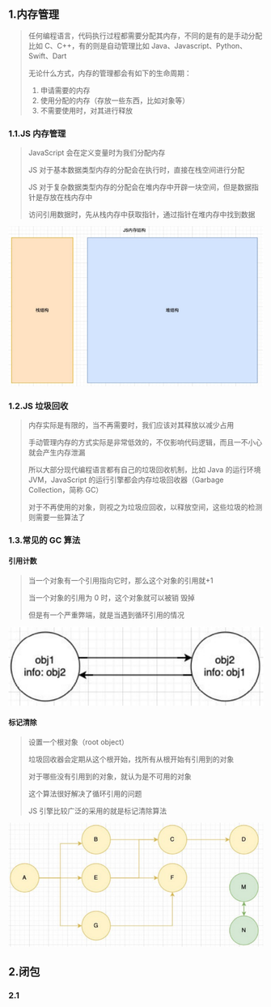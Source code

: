 ## 1.内存管理

> 任何编程语言，代码执行过程都需要分配其内存，不同的是有的是手动分配比如 C、C++，有的则是自动管理比如 Java、Javascript、Python、Swift、Dart
>
> 无论什么方式，内存的管理都会有如下的生命周期：
>
> 1. 申请需要的内存
> 2. 使用分配的内存（存放一些东西，比如对象等）
> 3. 不需要使用时，对其进行释放

### 1.1.JS 内存管理

> JavaScript 会在定义变量时为我们分配内存
>
> JS 对于基本数据类型内存的分配会在执行时，直接在栈空间进行分配
>
> JS 对于复杂数据类型内存的分配会在堆内存中开辟一块空间，但是数据指针是存放在栈内存中
>
> 访问引用数据时，先从栈内存中获取指针，通过指针在堆内存中找到数据

<img src="https://raw.githubusercontent.com/xixixiaoyu/CloundImg2/main/image-20220209134654324.png" alt="image-20220209134654324" style="zoom: 67%;" />

### 1.2.JS 垃圾回收

> 内存实际是有限的，当不再需要时，我们应该对其释放以减少占用
>
> 手动管理内存的方式实际是非常低效的，不仅影响代码逻辑，而且一不小心就会产生内存泄漏
>
> 所以大部分现代编程语言都有自己的垃圾回收机制，比如 Java 的运行环境 JVM，JavaScript 的运行引擎都会内存垃圾回收器（Garbage Collection，简称 GC）
>
> 对于不再使用的对象，则视之为垃圾应回收，以释放空间，这些垃圾的检测则需要一些算法了

### 1.3.常见的 GC 算法

#### 引用计数

> 当一个对象有一个引用指向它时，那么这个对象的引用就+1
>
> 当一个对象的引用为 0 时，这个对象就可以被销 毁掉
>
> 但是有一个严重弊端，就是当遇到循环引用的情况

![image-20220209135534834](https://raw.githubusercontent.com/xixixiaoyu/CloundImg2/main/image-20220209135534834.png)

#### 标记清除

> 设置一个根对象（root object）
>
> 垃圾回收器会定期从这个根开始，找所有从根开始有引用到的对象
>
> 对于哪些没有引用到的对象，就认为是不可用的对象
>
> 这个算法很好解决了循环引用的问题
>
> JS 引擎比较广泛的采用的就是标记清除算法

<img src="https://raw.githubusercontent.com/xixixiaoyu/CloundImg2/main/image-20220209135729512.png" alt="image-20220209135729512" style="zoom:67%;" />

## 2.闭包

### 2.1
